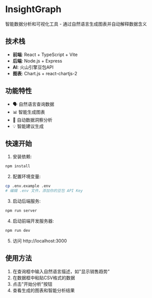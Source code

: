 # InsightGraph

智能数据分析和可视化工具 - 通过自然语言生成图表并自动解释数据含义

## 技术栈

- **前端**: React + TypeScript + Vite
- **后端**: Node.js + Express
- **AI**: 火山引擎豆包API
- **图表**: Chart.js + react-chartjs-2

## 功能特性

- 🗣️ 自然语言查询数据
- 📊 智能生成图表
- 🧠 自动数据洞察分析
- 💡 智能建议生成

## 快速开始

1. 安装依赖:
```bash
npm install
```

2. 配置环境变量:
```bash
cp .env.example .env
# 编辑 .env 文件，添加你的豆包 API Key
```

3. 启动后端服务:
```bash
npm run server
```

4. 启动前端开发服务器:
```bash
npm run dev
```

5. 访问 http://localhost:3000

## 使用方法

1. 在查询框中输入自然语言描述，如"显示销售趋势"
2. 在数据框中粘贴CSV格式的数据
3. 点击"开始分析"按钮
4. 查看生成的图表和智能分析结果